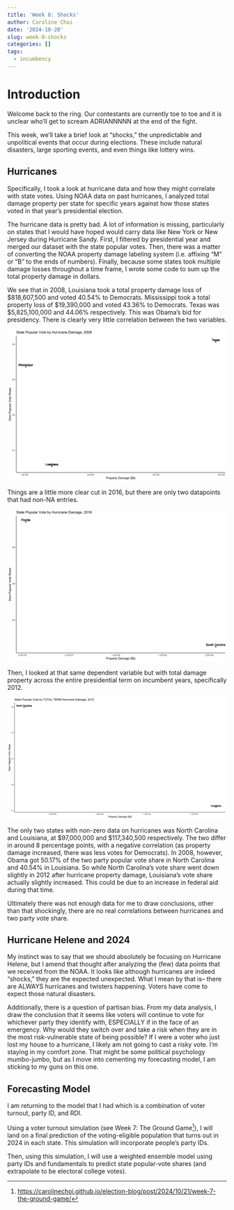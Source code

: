 ```yaml
---
title: 'Week 8: Shocks'
author: Caroline Choi
date: '2024-10-28'
slug: week-8-shocks
categories: []
tags:
  - incumbency
---
```


# Introduction
Welcome back to the ring. Our contestants are currently toe to toe and it is unclear who’ll get to scream ADRIANNNNN at the end of the fight. 

This week, we’ll take a brief look at “shocks,” the unpredictable and unpolitical events that occur during elections. These include natural disasters, large sporting events, and even things like lottery wins. 

## Hurricanes

Specifically, I took a look at hurricane data and how they might correlate with state votes. Using NOAA data on past hurricanes, I analyzed total damage property per state for specific years against how those states voted in that year’s presidential election. 

The hurricane data is pretty bad. A lot of information is missing, particularly on states that I would have hoped would carry data like New York or New Jersey during Hurricane Sandy. First, I filtered by presidential year and merged our dataset with the state popular votes. Then, there was a matter of converting the NOAA property damage labeling system (i.e. affixing “M” or “B” to the ends of numbers). Finally, because some states took multiple damage losses throughout a time frame, I wrote some code to sum up the total property damage in dollars. 

We see that in 2008, Louisiana took a total property damage loss of \$818,607,500 and voted 40.54% to Democrats. Mississippi took a total property loss of \$19,390,000 and voted 43.36% to Democrats. Texas was \$5,825,100,000 and 44.06% respectively. This was Obama’s bid for presidency. There is clearly very little correlation between the two variables. 

![Plot](REAL.png)

Things are a little more clear cut in 2016, but there are only two datapoints that had non-NA entries. 

![Plot](2016.png)

Then, I looked at that same dependent variable but with total damage property across the entire presidential term on incumbent years, specifically 2012. 

![Plot](2012.png)

The only two states with non-zero data on hurricanes was North Carolina and Louisiana, at \$97,000,000 and \$117,340,500 respectively. The two differ in around 8 percentage points, with a negative correlation (as property damage increased, there was less votes for Democrats). In 2008, however, Obama got 50.17% of the two party popular vote share in North Carolina and 40.54% in Louisiana. So while North Carolina’s vote share went down slightly in 2012 after hurricane property damage, Louisiana’s vote share actually slightly increased. This could be due to an increase in federal aid during that time. 

Ultimately there was not enough data for me to draw conclusions, other than that shockingly, there are no real correlations between hurricanes and two party vote share. 

## Hurricane Helene and 2024

My instinct was to say that we should absolutely be focusing on Hurricane Helene, but I amend that thought after analyzing the (few) data points that we received from the NOAA. It looks like although hurricanes are indeed “shocks,” they are the expected unexpected. What I mean by that is– there are ALWAYS hurricanes and twisters happening. Voters have come to expect those natural disasters. 

Additionally, there is a question of partisan bias. From my data analysis, I draw the conclusion that it seems like voters will continue to vote for whichever party they identify with, ESPECIALLY if in the face of an emergency. Why would they switch over and take a risk when they are in the most risk-vulnerable state of being possible? If I were a voter who just lost my house to a hurricane, I likely am not going to cast a risky vote. I’m staying in my comfort zone. That might be some political psychology mumbo-jumbo, but as I move into cementing my forecasting model, I am sticking to my guns on this one. 

## Forecasting Model

I am returning to the model that I had which is a combination of voter turnout, party ID, and RDI. 

Using a voter turnout simulation (see Week 7: The Ground Game[^1]), I will land on a final prediction of the voting-eligible population that turns out in 2024 in each state. This simulation will incorporate people’s party IDs. 

Then, using this simulation, I will use a weighted ensemble model using party IDs and fundamentals to predict state popular-vote shares (and extrapolate to be electoral college votes). 

[^1]: https://carolinechoi.github.io/election-blog/post/2024/10/21/week-7-the-ground-game/ 


